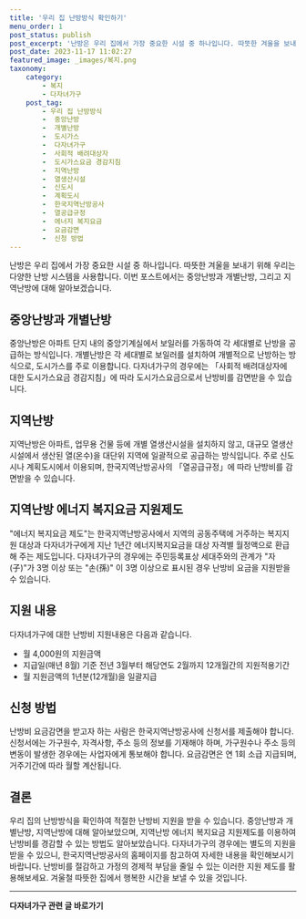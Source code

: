 ```yaml
---
title: '우리 집 난방방식 확인하기'
menu_order: 1
post_status: publish
post_excerpt: '난방은 우리 집에서 가장 중요한 시설 중 하나입니다. 따뜻한 겨울을 보내기 위해 우리는 다양한 난방 시스템을 사용합니다. 이번 포스트에서는 중앙난방과 개별난방, 그리고 지역난방에 대해 알아보겠습니다.'
post_date: 2023-11-17 11:02:27
featured_image: _images/복지.png
taxonomy:
    category:
        - 복지
        - 다자녀가구
    post_tag:
        - 우리 집 난방방식
        -  중앙난방
        -  개별난방
        -  도시가스
        -  다자녀가구
        -  사회적 배려대상자
        -  도시가스요금 경감지침
        -  지역난방
        -  열생산시설
        -  신도시
        -  계획도시
        -  한국지역난방공사
        -  열공급규정
        -  에너지 복지요금
        -  요금감면
        -  신청 방법
---
```



난방은 우리 집에서 가장 중요한 시설 중 하나입니다. 따뜻한 겨울을 보내기 위해 우리는 다양한 난방 시스템을 사용합니다. 이번 포스트에서는 중앙난방과 개별난방, 그리고 지역난방에 대해 알아보겠습니다.

## 중앙난방과 개별난방

중앙난방은 아파트 단지 내의 중앙기계실에서 보일러를 가동하여 각 세대별로 난방을 공급하는 방식입니다. 개별난방은 각 세대별로 보일러를 설치하여 개별적으로 난방하는 방식으로, 도시가스를 주로 이용합니다. 다자녀가구의 경우에는 「사회적 배려대상자에 대한 도시가스요금 경감지침」에 따라 도시가스요금으로서 난방비를 감면받을 수 있습니다.

## 지역난방

지역난방은 아파트, 업무용 건물 등에 개별 열생산시설을 설치하지 않고, 대규모 열생산시설에서 생산된 열(온수)을 대단위 지역에 일괄적으로 공급하는 방식입니다. 주로 신도시나 계획도시에서 이용되며, 한국지역난방공사의 「열공급규정」에 따라 난방비를 감면받을 수 있습니다.

## 지역난방 에너지 복지요금 지원제도

"에너지 복지요금 제도"는 한국지역난방공사에서 지역의 공동주택에 거주하는 복지지원 대상과 다자녀가구에게 지난 1년간 에너지복지요금을 대상 자격별 월정액으로 환급해 주는 제도입니다. 다자녀가구의 경우에는 주민등록표상 세대주와의 관계가 "자(子)"가 3명 이상 또는 "손(孫)" 이 3명 이상으로 표시된 경우 난방비 요금을 지원받을 수 있습니다.

## 지원 내용

다자녀가구에 대한 난방비 지원내용은 다음과 같습니다.
- 월 4,000원의 지원금액
- 지급일(매년 8월) 기준 전년 3월부터 해당연도 2월까지 12개월간의 지원적용기간
- 월 지원금액의 1년분(12개월)을 일괄지급

## 신청 방법

난방비 요금감면을 받고자 하는 사람은 한국지역난방공사에 신청서를 제출해야 합니다. 신청서에는 가구원수, 자격사항, 주소 등의 정보를 기재해야 하며, 가구원수나 주소 등의 변동이 발생한 경우에는 사업자에게 통보해야 합니다. 요금감면은 연 1회 소급 지급되며, 거주기간에 따라 월할 계산됩니다.

## 결론

우리 집의 난방방식을 확인하여 적절한 난방비 지원을 받을 수 있습니다. 중앙난방과 개별난방, 지역난방에 대해 알아보았으며, 지역난방 에너지 복지요금 지원제도를 이용하여 난방비를 경감할 수 있는 방법도 알아보았습니다. 다자녀가구의 경우에는 별도의 지원을 받을 수 있으니, 한국지역난방공사의 홈페이지를 참고하여 자세한 내용을 확인해보시기 바랍니다. 난방비를 절감하고 가정의 경제적 부담을 줄일 수 있는 이러한 지원 제도를 활용해보세요. 겨울철 따뜻한 집에서 행복한 시간을 보낼 수 있을 것입니다.
<!-- wp:separator -->
<hr class="wp-block-separator has-alpha-channel-opacity"/>
<!-- /wp:separator -->

<!-- wp:group {"backgroundColor":"base","layout":{"type":"constrained"}} -->
<div class="wp-block-group has-base-background-color has-background"><!-- wp:paragraph {"align":"center","fontSize":"medium"} -->
<p class="has-text-align-center has-large-font-size"><strong>다자녀가구 관련 글 바로가기</strong></p>
<!-- /wp:paragraph -->


<!-- wp:latest-posts
{"categories":[{"id":22700,"count":19,"description":"","link":"https://uknowlaw.com/category/%eb%8b%a4%ec%9e%90%eb%85%80%ea%b0%80%ea%b5%ac/","name":"다자녀가구","slug":"다자녀가구","taxonomy":"category","parent":0,"meta":[],"_links":{"self":[{"href":"https://uknowlaw.com/wp-json/wp/v2/categories/22700"}],"collection":[{"href":"https://uknowlaw.com/wp-json/wp/v2/categories"}],"about":[{"href":"https://uknowlaw.com/wp-json/wp/v2/taxonomies/category"}],"wp:post_type":[{"href":"https://uknowlaw.com/wp-json/wp/v2/posts?categories=22700"}],"curies":[{"name":"wp","href":"https://api.w.org/{rel}","templated":true}]}}],"postsToShow":100,"excerptLength":28,"postLayout":"grid","columns":2,"featuredImageAlign":"left","featuredImageSizeSlug":"large","fontSize":"small"} /--></div>
<!-- /wp:group -->